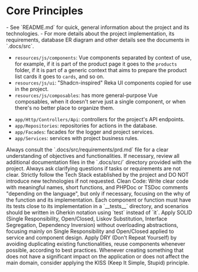 # Core Principles

<about-the-project>
- See `README.md` for quick, general information about the project and its technologies.
- For more details about the project implementation, its requirements, database ER diagram and other details see the documents in `.docs/src`.
</about-the-project>

<structure to="Frontend">

- `resources/js/components`: Vue components separated by context of use, for example, if it is part of the product page it goes to the `products` folder, if it is part of a generic context that aims to prepare the product list cards it goes to `cards`, and so on.
- `resources/js/ui`: "Shadcn-inspired" Reka UI components copied for use in the project.
- `resources/js/composables`: has more general-purpose Vue composables, when it doesn't serve just a single component, or when there's no better place to organize them.</structure>

<structure to="Backend">

- `app/Http/Controllers/Api`: controllers for the project's API endpoints.
- `app/Repositories`: repositories for actions in the database.
- `app/Facades`: facades for the logger and project services.
- `app/Services`: services with project business rules.</structure>

<key-principles-list>
    <key-principle scope="docs">Always consult the `.docs/src/requirements/prd.md` file for a clear understanding of objectives and functionalities.</key-principle>
    <key-principle scope="docs">If necessary, review all additional documentation files in the `.docs/src/` directory provided with the project.</key-principle>
    <key-principle scope="planing">Always ask clarifying questions if tasks or requirements are not clear.</key-principle>
    <key-principle scope="code">Strictly follow the Tech Stack established by the project and DO NOT introduce new technologies if not requested.</key-principle>
    <key-principle scope="code">Clean Code: Write clear code with meaningful names, short functions, and PHPDoc or TSDoc comments "depending on the language", but only if necessary, focusing on the why of the function and its implementation.</key-principle>
    <key-principle scope="tests" in="frontend">Each component or function must have its tests close to its implementation in a `__tests__` directory, and scenarios should be written in Gherkin notation using `test` instead of `it`.</key-principle>
    <key-principle scope="architecture">Apply SOLID (Single Responsibility, Open/Closed, Liskov Substitution, Interface Segregation, Dependency Inversion) without overloading abstractions, focusing mainly on Single Responsibility and Open/Closed applied to service and component design.</key-principle>
    <key-principle scope="architecture">Apply DRY (Don't Repeat Yourself) by avoiding duplicating existing functionalities, reuse components whenever possible, according to best practices.</key-principle>
    <key-principle scope="architecture">Whenever creating something that does not have a significant impact on the application or does not affect the main domain, consider applying the KISS (Keep It Simple, Stupid) principle.</key-principle>
</key-principles-list>
